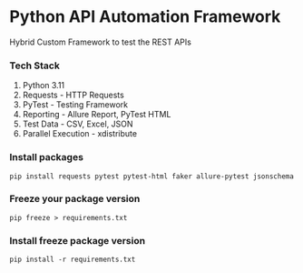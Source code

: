 # Python API Automation Framework

Hybrid Custom Framework to test the REST APIs

### Tech Stack
1. Python 3.11
2. Requests - HTTP Requests
3. PyTest - Testing Framework
4. Reporting - Allure Report, PyTest HTML
5. Test Data - CSV, Excel, JSON
6. Parallel Execution - xdistribute

### Install packages
```
pip install requests pytest pytest-html faker allure-pytest jsonschema
```

### Freeze your package version
```
pip freeze > requirements.txt
```

### Install freeze package version
```
pip install -r requirements.txt
```


